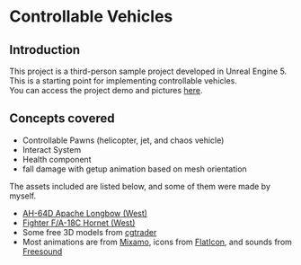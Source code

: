 # Controllable Vehicles
## Introduction
This project is a third-person sample project developed in Unreal Engine 5.  
This is a starting point for implementing controllable vehicles.  
You can access the project demo and pictures [here](https://mega.nz/folder/3aZgQZiK#Y3jcR_cYnAJhDfhYC-amNw).

## Concepts covered
- Controllable Pawns (helicopter, jet, and chaos vehicle)
- Interact System
- Health component
- fall damage with getup animation based on mesh orientation

The assets included are listed below, and some of them were made by myself.
- [AH-64D Apache Longbow (West)](https://www.unrealengine.com/marketplace/en-US/product/ah-64d-apache-longbow-us)
- [Fighter F/A-18C Hornet (West)](https://www.unrealengine.com/marketplace/en-US/product/fighter-f-a-18c-hornet)
- Some free 3D models from [cgtrader](https://www.cgtrader.com/)
- Most animations are from [Mixamo](https://www.mixamo.com/), icons from [FlatIcon](https://www.flaticon.com/), and sounds from [Freesound](https://freesound.org/)
